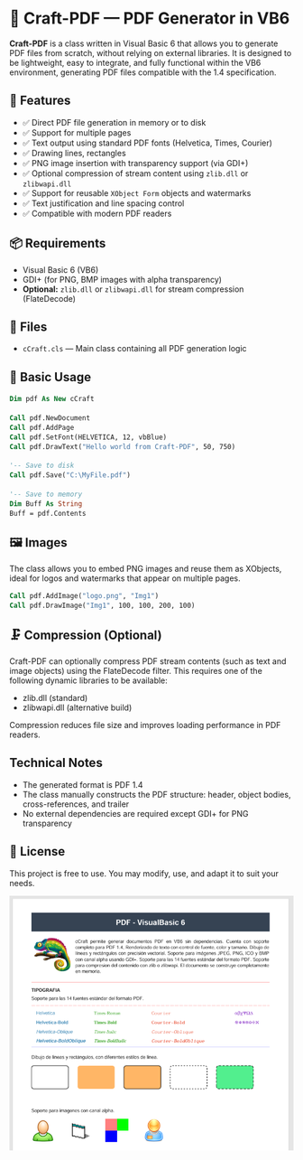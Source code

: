 # 📄 Craft-PDF — PDF Generator in VB6

**Craft-PDF** is a class written in Visual Basic 6 that allows you to generate PDF files from scratch, without relying on external libraries. It is designed to be lightweight, easy to integrate, and fully functional within the VB6 environment, generating PDF files compatible with the 1.4 specification.


## 🚀 Features

- ✅ Direct PDF file generation in memory or to disk
- ✅ Support for multiple pages
- ✅ Text output using standard PDF fonts (Helvetica, Times, Courier)
- ✅ Drawing lines, rectangles
- ✅ PNG image insertion with transparency support (via GDI+)
- ✅ Optional compression of stream content using `zlib.dll` or `zlibwapi.dll`
- ✅ Support for reusable `XObject Form` objects and watermarks
- ✅ Text justification and line spacing control
- ✅ Compatible with modern PDF readers

## 📦 Requirements

- Visual Basic 6 (VB6)
- GDI+ (for PNG, BMP images with alpha transparency)
- **Optional:** `zlib.dll` or `zlibwapi.dll` for stream compression (FlateDecode)

## 🧩 Files

- `cCraft.cls` — Main class containing all PDF generation logic

## 📐 Basic Usage

```vb
Dim pdf As New cCraft

Call pdf.NewDocument
Call pdf.AddPage
Call pdf.SetFont(HELVETICA, 12, vbBlue)
Call pdf.DrawText("Hello world from Craft-PDF", 50, 750)

'-- Save to disk
Call pdf.Save("C:\MyFile.pdf")

'-- Save to memory
Dim Buff As String
Buff = pdf.Contents
```
## 🖼️ Images
The class allows you to embed PNG images and reuse them as XObjects, ideal for logos and watermarks that appear on multiple pages.

```vb
Call pdf.AddImage("logo.png", "Img1") 
Call pdf.DrawImage("Img1", 100, 100, 200, 100)
```

## 🗜️ Compression (Optional)
Craft-PDF can optionally compress PDF stream contents (such as text and image objects) using the FlateDecode filter. This requires one of the following dynamic libraries to be available:

- zlib.dll (standard)
- zlibwapi.dll (alternative build)

Compression reduces file size and improves loading performance in PDF readers.

## Technical Notes
- The generated format is PDF 1.4
- The class manually constructs the PDF structure: header, object bodies, cross-references, and trailer
- No external dependencies are required except GDI+ for PNG transparency

## 📘 License
This project is free to use. You may modify, use, and adapt it to suit your needs.

 ![ITypeComp::Bind](/res/sc_00.png)

